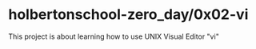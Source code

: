 # holbertonschool-zero_day/0x02-vi

This project is about learning how to use UNIX Visual Editor "vi"
